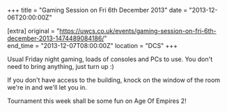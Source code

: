 +++
title = "Gaming Session on Fri 6th December 2013"
date = "2013-12-06T20:00:00Z"

[extra]
original = "https://uwcs.co.uk/events/gaming-session-on-fri-6th-december-2013-1474489084186/"    
end_time = "2013-12-07T08:00:00Z"
location = "DCS"
+++

Usual Friday night gaming, loads of consoles and PCs to use. You don't need to bring anything, just turn up :)

If you don't have access to the building, knock on the window of the room we're in and we'll let you in.

Tournament this week shall be some fun on Age Of Empires 2\!

